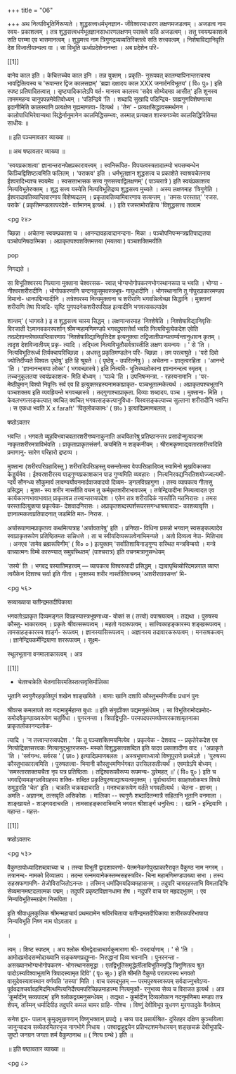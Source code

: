 +++
title = "06"

+++
अथ नित्यविभूतिर्निरूप्यते । शुद्धसत्त्वधर्मभृनज्ञान- जीवेश्वरमाधारण लक्षणमजडत्वम् । अजडत्व नाम स्वय- प्रकाशत्वम् । तत्र शुद्धसत्त्वधर्मभूतज्ञानसाधारणलक्षणम् पराक्त्वे सति अजडत्वम् । तत्तु स्वयम्प्रकाशत्वे सति परम्मा एव भासमानत्वम् । शुद्धमत्त्व नाम त्रिगुणद्रव्यव्यतिरिक्तत्वे सति सत्त्ववत्वम् । निशेषाविद्यानिवृत्ति देश विजातीयान्यत्व वा । सा विभूति ऊर्ध्वप्रदेशेनानन्ता । अब प्रदेशेन परि- 

[[1]]

वानेव काल इति । केचित्तच्चेव काल इनि । तन्न युक्तम् । प्रकृति- नुरूपवत् कालम्यापिनान्तरत्वस्य भावद्वितित्वस्य च 'रूपान्तर द्विज कालसज्ञम्' 'ब्रह्मा दक्षादय काल XXX जनार्दनविभूतय' ( वि० पु० ) इति स्पष्ट प्रतिपादितत्वात् । सृष्ट्यादिकालेऽपि वर्त- मानस्य कालस्य 'सदेव सोम्येदमग्र आसीत्' इति शुनस्य तामममहन्व चानुपपन्नमेवेतिवोध्यम् । 'पडिन्द्रिये 'ति । शब्दादि सुखादि पडिन्द्रिय- ग्राह्यगुणविशेषणतया इदानीमिति कालस्यानि प्रत्यक्षेण गृह्यमाणत्वा- दित्यर्थ । 'तेन' - प्रत्यक्षसिद्धत्वसमर्थनन । कालोपाधिभिरेवान्यथा सिद्धेर्नानुमानेन कालमिद्धिसम्भवः, तस्मात् प्रत्यक्षत शास्त्रनञ्चेव कालसिद्धिरितिमत साधीयः ॥ 

॥ इति पञ्चमावतार व्याख्या ॥ 

॥ अथ षष्ठावतार व्याख्या ॥ 

'स्वयप्रकाशत्वा' ज्ञानान्तरानपेक्षप्रकारावत्त्वम् । स्वनिरूपित- विपयत्वस्त्रतादात्म्यो भयसम्बन्धेन किञ्चिद्विशिष्टत्वमिति फलितम् । 'पराक्त्व' इति । धर्मभूतज्ञान शुद्धसत्त्व च प्रकाशेते स्वाश्रयचेतनाय ईश्वरादिभ्यश्च स्वयमेव । स्वसत्ताभासक सत्त्व गुणसत्त्वाद्विलक्षणम्' ( पाञ्चरात्रे ) इति स्वयंप्रकाशत्व नित्यविभूतेरुक्तम् । शुद्ध सत्त्व यस्येति नित्यविभूतिद्रव्य शुद्धसत्त्व मुच्यते । अस्य लक्षणमाह 'त्रिगुणेति । ईश्वरादावतिव्याप्तिवारणाय विशेष्यदलम् । प्रकृतावतिव्यामिवारणाय सत्यन्तम् । 'तमसः परस्तात्' 'रजस. पराके' ( प्रकृतिमण्डलात्परदेशे- वर्तमानम् इत्यर्थ. । ) इति रजस्तमोराहित्य 'विशुद्धसत्त्व तववाम 



<pg २४>


 
 

च्छिन्ना । अचेतना स्वयम्प्रकाशा च । आनन्दावहत्वादानन्दना- मिका । पञ्चोपनिपन्मन्त्रप्रतिपाद्यतया पञ्चोपनिषदात्मिका । अप्राकृतपश्वशक्तिमत्तया (मयतया ) पञ्चशक्तिमयीति 

pop 

निगद्यते । 

सा विभूतिश्वरस्य नित्याना मुक्ताना चेश्वरसक- स्वात् भोग्यभोगोपकरणभोगस्थानरूपा च भवति । भोग्या - नीश्वरशरीरादीनि । भोगोपकरणानि चन्दनकुसुमवस्त्रभूष- गायुधादीनि । भोगस्थानानि तु गोपुरप्राकारमण्डप विमानो- धानपद्मिन्यादीनि । तत्रेश्वरस्य नित्यमुक्ताना च शरीराणि भगवन्नित्येच्छा सिद्धानि । मुक्तानां शरीराणि तेषा पित्रादि- सृष्टि युगपदनेकशरीरपरिग्रह इत्यादीनि भगवत्सकल्पादेव 

शान्तम्' ( भागवते ) इ त शुद्धसत्त्व चास्य सिद्धम् । लक्षणान्तरमाह 'निश्शेषेति । निश्शेषाविद्यानिवृत्तिः विरजाती रेऽमानवकरस्पर्शान् श्रीमन्महामणिमण्डपे भगवदुपसत्तेर्वा भवति नित्यविभूत्येकदेश एवेति तत्प्रदेशान्तरेष्वव्याप्तिवारणाय 'निश्शेषाविद्यानिवृत्तिदेश इत्यनुक्त्वा तद्विजातीयान्यत्वर्ण्यन्तानुधावन कृतम् । तादृश देशविजातीयम् प्रकृ- त्यादि । तद्भित्व नित्यविभूतौसर्वत्रास्तीति लक्षण समन्वयः । ' से 'ति । नित्यविभूतिरूर्ध्व तिर्यक्चापरिच्छिन्ना । अधस्तु प्रकृतिमण्डलेन परि- च्छिन्ना । तम परत्वश्रुते । 'परो दिवो ज्योतिर्दीप्यते विश्वतः पृष्ठेषु' इति हि श्रूयते । ( पृष्ठेषु - उपरितनेषु ) । अचेतना - ज्ञातृत्वरहिता । 'आनन्दे 'ति । 'ज्ञानानन्दमया लोका' ( भगवच्छास्त्रे ) इति नित्यवि- भूतिस्थलोकाना ज्ञानानन्दत्व स्मृतम् । तच्चनुकूलतया स्वयंप्रकाशत्व- मिति बोध्यम् । 'पञ्चे 'ति । उपनिषन्मन्त्रा. - रहस्यनामानि । 'पर- मेष्ठीपुमान् विश्वो निवृत्तिः सर्व एव हि इत्युक्तरहस्यनामकाप्राकृत- पञ्चभूतात्मकेत्यर्थ । अप्राकृतपश्चभूतानि पञ्चशक्तय इति व्यवह्रियन्ते भगवच्छास्त्रे । तद्गुणाश्चाप्राकृता. दिव्याः शब्दादय. पञ्च । मुक्ताना- मिति । केवलभगत्सङ्कल्पात् क्वचित् क्वचित् भगवत्सङ्कल्पानुविधा- यिस्वसङ्कल्पाच्च सुल्ताना शरीरादीनि भवन्ति । स एकधा भवति X x faraft' 'पितृलोककामः' ( छा० ) इत्यादिप्रमाणबलात् । 

षष्ठोऽवतार 

भवन्ति । भगवतो व्यूहविभवाचवतारशरीगष्यनाकुनाति अचवितारेषु प्रतिष्ठानन्तर प्रसादोन्मुत्पादनम नाकृतशरीरमत्राविर्भवति । प्राकृताप्राकृतसंसर्ग. कयमिति न शङ्कनीयम् । श्रीरामकृष्णाद्यवतारशरीरवदिति प्रमाणानु- सारेण परिहारो द्रष्टव्य । 

मुक्ताना (शरीरपरिग्रहादिस्तु ) शरीरादिपरिग्रहस्तु बसन्तोत्सव वेपपरिग्रहादिवत् स्वामिनो मुखविकासवा केड्डूर्यमेव । ईश्वरशरीरस्य पाड्गुण्यप्रकाशकान पाड गुण्यमिति व्यवहारः । नित्यनिरवद्यनिरतिशयोज्ज्वल्यमी- न्दर्य सौगन्ध्य सौकुमार्य लावण्ययौवनमार्दवाजवादयो दिव्यम- ङ्गलविग्रहगुणा । तस्य व्यापकत्व गीतासु प्रसिद्धम् । मुक्त- स्य शरीर नास्तीति वचन तु कर्मकृतशरीराभावपरम् । तत्रेन्द्रियादीना नित्यत्वादत एव कार्यकारणभावाभावात् प्राकृतवन्न तत्त्वान्तरव्यपदेश । एतेन तत्र शरीरादिकं नास्तीति मतनिरासः । तमस परस्तादित्युक्त्या प्रकृत्येक- देशवादनिरासः । अप्राकृतशब्दस्पर्शरूपरसगन्धाश्रयत्वादा- काशव्यावृत्ति । ज्ञानात्मकत्वप्रतिपादनात् जडमिति मत- निरास. । 

अर्चारूपाणामप्राकृतत्व कथमित्यत्राह 'अर्चावतारेषु' इति । प्रनिष्ठा- विधिना प्रसन्नो भगवान् स्वसङ्कल्पादेव स्वाप्राकृतरूपेण प्रतिष्ठितमतः सन्निधत्ते । ता च स्वीयदिव्यरूपत्वेनाभिमन्यते । अतो दिव्यत्व नेपा- मितिभाव । अनएव 'तामेव ब्रह्मरूपिणीम्' ( वि० ० ) इत्युक्तम् 'सर्वातिशायिनाड्गुण्य सस्थित मन्त्रविम्बयो । मन्त्रे वाच्यात्मनः विम्बे कारुण्यात् समुपस्थितम्' (पाश्चरात्र) इति वचनमत्रानुसन्धेयम् 

'तस्ये' ति । भगवद्र पस्यातिमहत्त्वम् — व्यापकत्व विश्वरूपादी प्रसिद्धम् । द्यावापृथिव्योरिदमन्नराल व्याप्त त्वयैकेन दिशश्च सर्वा इति गीता । मुक्तस्य शरीर नास्तीतिवचनम् 'अशरीरवावसन्त' मि- 



<pg ५६>


 
सव्याख्याया यतीन्द्रमतदीपिकाया 

भगवतोऽप्राकृत दिव्यमङ्गल विग्रहस्यास्त्रभूषणाध्या- योक्तं स ( तत्त्वो) वपाश्रयत्वम् । तद्यथा । पुरुषस्य कौस्तु- भाकारत्वम् । प्रकृतेः श्रीवत्सरूपत्वम् । महतो गदारूपत्वम् । सात्त्विकाहङ्कारस्य शङ्खरूपत्वम् । तामसाहङ्कारस्य शार्ङ्ग- रूपत्वम् । ज्ञानस्यासिरूपत्वम् । अज्ञानस्य तदावारकरूपत्वम् । मनसश्रकत्वम् । ज्ञानेन्द्रियकर्मेन्द्रियाणा शररूपत्वम् । सूक्ष्म- 

स्थूलभूताना वनमालाकारत्वम् । अत्र 

[[1]]

* चेतश्चक्रेति चेतनासिरमतिस्तत्सवृत्तिर्मालिका 

भूतानि स्वगुणैरहकृतियुगं शखेन शाङ्खयिते । बाणाः खानि दशापि कौस्तुभमणिर्जीवः प्रधानं पुनः 

श्रीवत्स कमलापते तव गदामाहुर्महान्त बुधाः ॥ इति संगृह्येोक्त पद्यमनुसंधेयम् । सा विभूतिरामोदप्रमोद- समोदवैकुण्ठाख्यरूपेण चतुर्विधा । पुनरनन्ता । त्रिपाद्विभूति- परमपदपरमव्योमपरकाशामृतनाका प्राकृतलोकानन्दलोक- 

त्यादि । 'न तत्त्वान्तरव्यपदेश . ' कि तु पञ्चशक्तिमयमित्येव । प्रकृत्येक - देशवाद -- प्रकृतेरेकदेश एव नित्योद्रिक्तसत्त्वकः नित्यानुद्भूतरजस्त- मस्को विशुद्धसत्त्वशब्दित इति यादव प्रकाशादीना वाद । 'अप्राकृते 'ति । 'सर्वगन्ध. सर्वरस ' ( छा० ) इत्यादिप्रमाणबलतः । अस्त्रभूषणाध्यायो विष्णुपुराणे प्रथमेऽशे । 'पुरुषस्य कौस्तुभाकारत्वमिति । पुरुषतत्त्वा- भिमानी कौस्तुभमणिर्भगवत उरसिलसतीत्यर्थं । एवमग्रेऽपि बोध्यम् । 'समस्तारशक्तयचैता नृप यत्र प्रतिष्ठिताः । तद्विश्वरूपवैरूप्य रूपमन्य- द्धरेमहत् ॥' ( वि० पु० ) इति च भगवद्दिव्यमङ्गलविग्रहस्य शक्ति- शब्दित प्रकृतिपुरुषाद्याश्रयत्वमुक्तम् । पूर्वाचार्याणा सग्रहश्लोकमत्र विषये समुद्धरति 'चेत' इति । चक्रति चक्रवदाचरति । मनश्चक्ररूपेण वर्तते भगवतीत्यर्थ । चेतना - ज्ञानम् । अमति - अज्ञानम्, तत्सवृति असिकोशः । मालिका -- स्वगुणैः शब्दादितन्मात्रै सहितानि भूतानि वनमाला । शाङ्खायते - शाङ्गवदाचरति । तामसाहङ्काराभिमानि भगवत श्रीशार्ङ्ग धनुरित्य : । खानि - इन्द्रियाणि । महान्त - महत्त- 

[[1]]

षष्ठोऽवतारः 



<pg ५३>


 
वैकुण्ठायोध्यादिशब्दवाच्या च । तस्या विभूती द्वादशावरणो- पेतमनेकगोपुरप्राकारैरावृत वैकुण्ठ नाम नगरम् । तत्रानन्द- नामको दिव्यालय । तदन्त रत्नमयानेकस्तम्भसहस्त्रविर- चिना महामणिमण्डपाख्या सभा । तस्य सहस्रफणामणि- तेजोविराजितोऽनन्तः । तस्मिन् धर्मादिमयदिव्यमहासनम् । तदुपरि चामरहस्ताभि विमलादिभिः सेव्यमानमष्टदलात्मक पद्मम् । तदुपरि प्रकृष्टविज्ञानधामा शेष । नदुपरि वाच पर महृदद्भुतम् । एव निन्यविभूतिस्मग्रहेण निरूपिता । 

इति श्रीवाधूलकुलिक श्रीमन्महाचार्य प्रथमदामेन श्रविरचिताया यतीन्द्रमतदीपिकाया शारीरकपरिभाषाया निन्यविभूति निष्ण नाम पोऽवतार ॥ 

। 

त्वम् । शिष्ट स्पष्टम् । अय श्लोक श्रीमद्वेदान्नाचार्यकुमाराणा श्री- वरदार्याणाम् । ' से 'ति । आमोदप्रमोदसम्मोदाख्यानि सङ्कषणप्रद्युम्ना- निरुद्धानां दिव्य भवनानि । पुनरनन्ता - असख्यानभोग्यभोगोपकरण- भोगस्थानसमृद्धा । एतद्विभूतिसमृद्धेर्लीलाविभूतिनमृद्धि त्रिगुणितत्व श्रुत पादोऽस्यविश्वाभूतानि त्रिपादस्यामृत दिवि' ( पृ० सू० ) इति श्रीमति वैकुण्ठे परात्परस्य भगवतो वासुदेवस्यावस्थान वर्णयति 'तस्या' मिति । वाच परमद्भुतम् — परमपुरुषस्वरूपम् सर्वदाज्नुभवेऽप्य- पूर्ववदाश्चर्यावहमिदमित्थमित्यनिर्देश्यमपरिच्छिन्नमाहात्म्य नित्यमुक्तै- रनुभाव्य सेव्य च विराजत इत्यर्थ । अत्र 'कूर्मादीन् सव्यपादम्' इनि श्लोकद्वयमनुसन्धेयम् । तद्यथा - कूर्मादीन् दिव्यलोकान नदनुमणिमय मण्डप तत्र शेपम्, तस्मिन् धर्मादिपीठ तदुपरि कमल चामर ग्राहि- णीश्च । विष्णुं देवीविभूप युधगण मुरगपादुके वैनतेयम् 

सनेश द्वार- पालान् कुमुदमुखगणान् विष्णुभक्तान् प्रपद्ये ॥ सव्य पाद प्रसार्यश्रित- दुरितहर दक्षिण कुञ्चयित्वा जानुन्यादाय सव्येतरमितरभृज नागभोगे निधाय । पश्वाद्वाहुद्वयेन प्रतिभटशमनेधारयन् शङ्खचक्रं देवीभूपादि- जुष्टो जनग्रन जगता शर्म वैकुण्ठनाथ ॥ ( नित्य ग्रन्थे ) इति ॥ 

॥ इति षष्ठावतार व्याख्या ॥ 



<pg ८>


 
 

